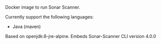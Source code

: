 Docker image to run Sonar Scanner.

Currently support the following languages:

- Java (maven)

Based on openjdk:8-jre-alpine.
Embeds Sonar-Scanner CLI version 4.0.0


